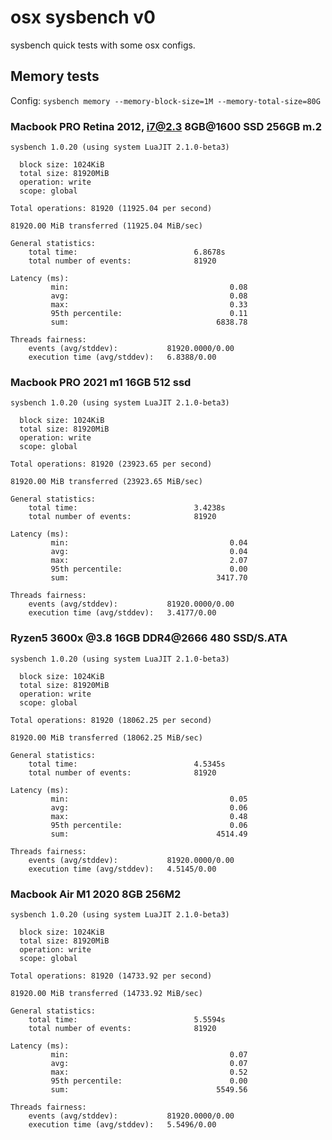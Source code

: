 # osx sysbench v0

sysbench quick tests with some osx configs.

## Memory tests

Config: 
```sysbench memory --memory-block-size=1M --memory-total-size=80G```


### Macbook PRO Retina 2012, i7@2.3 8GB@1600 SSD 256GB m.2

```
sysbench 1.0.20 (using system LuaJIT 2.1.0-beta3)

  block size: 1024KiB
  total size: 81920MiB
  operation: write
  scope: global

Total operations: 81920 (11925.04 per second)

81920.00 MiB transferred (11925.04 MiB/sec)

General statistics:
    total time:                          6.8678s
    total number of events:              81920

Latency (ms):
         min:                                    0.08
         avg:                                    0.08
         max:                                    0.33
         95th percentile:                        0.11
         sum:                                 6838.78

Threads fairness:
    events (avg/stddev):           81920.0000/0.00
    execution time (avg/stddev):   6.8388/0.00
```

### Macbook PRO 2021 m1 16GB 512 ssd

```
sysbench 1.0.20 (using system LuaJIT 2.1.0-beta3)

  block size: 1024KiB
  total size: 81920MiB
  operation: write
  scope: global

Total operations: 81920 (23923.65 per second)

81920.00 MiB transferred (23923.65 MiB/sec)

General statistics:
    total time:                          3.4238s
    total number of events:              81920

Latency (ms):
         min:                                    0.04
         avg:                                    0.04
         max:                                    2.07
         95th percentile:                        0.00
         sum:                                 3417.70

Threads fairness:
    events (avg/stddev):           81920.0000/0.00
    execution time (avg/stddev):   3.4177/0.00
```

### Ryzen5 3600x @3.8 16GB DDR4@2666 480 SSD/S.ATA

```
sysbench 1.0.20 (using system LuaJIT 2.1.0-beta3)

  block size: 1024KiB
  total size: 81920MiB
  operation: write
  scope: global

Total operations: 81920 (18062.25 per second)

81920.00 MiB transferred (18062.25 MiB/sec)

General statistics:
    total time:                          4.5345s
    total number of events:              81920

Latency (ms):
         min:                                    0.05
         avg:                                    0.06
         max:                                    0.48
         95th percentile:                        0.06
         sum:                                 4514.49

Threads fairness:
    events (avg/stddev):           81920.0000/0.00
    execution time (avg/stddev):   4.5145/0.00
```

### Macbook Air M1 2020 8GB 256M2

```
sysbench 1.0.20 (using system LuaJIT 2.1.0-beta3)

  block size: 1024KiB
  total size: 81920MiB
  operation: write
  scope: global

Total operations: 81920 (14733.92 per second)

81920.00 MiB transferred (14733.92 MiB/sec)

General statistics:
    total time:                          5.5594s
    total number of events:              81920

Latency (ms):
         min:                                    0.07
         avg:                                    0.07
         max:                                    0.52
         95th percentile:                        0.00
         sum:                                 5549.56

Threads fairness:
    events (avg/stddev):           81920.0000/0.00
    execution time (avg/stddev):   5.5496/0.00
```

